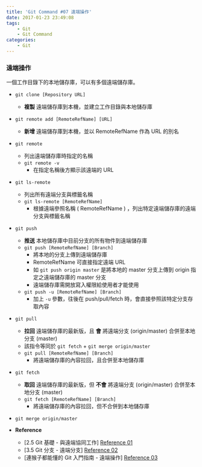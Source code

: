 ```yaml
---
title: 'Git Command #07 遠端操作'
date: 2017-01-23 23:49:08
tags:
    - Git
    - Git Command
categories:
    - Git
---
```

### 遠端操作
一個工作目錄下的本地儲存庫，可以有多個遠端儲存庫。
 - `git clone [Repository URL]`
    - **複製** 遠端儲存庫到本機，並建立工作目錄與本地儲存庫


 - `git remote add [RemoteRefName] [URL]`
    - **新增** 遠端儲存庫到本機，並以 RemoteRefName 作為 URL 的別名


 - `git remote`
    - 列出遠端儲存庫時指定的名稱
    - `git remote -v`
        - 在指定名稱後方顯示該遠端的 URL


 - `git ls-remote`
    - 列出所有遠端分支與標籤名稱
    - `git ls-remote [RemoteRefName]`
        - 根據遠端參照名稱 ( RemoteRefName ) ，列出特定遠端儲存庫的遠端分支與標籤名稱


 - `git push`
    - **推送** 本地儲存庫中目前分支的所有物件到遠端儲存庫
    - `git push [RemoteRefName] [Branch]`
        - 將本地的分支上傳到遠端儲存庫
        - RemoteRefName 可直接指定遠端 URL
        - 如 `git push origin master` 是將本地的 master 分支上傳到 origin 指定之遠端儲存庫的 master 分支
        - 遠端儲存庫需開放寫入權限給使用者才能使用
    - `git push -u [RemoteRefName] [Branch]`
        - 加上 `-u` 參數，往後在 push/pull/fetch 時，會直接參照該特定分支存取內容


- `git pull`
    - **拉回** 遠端儲存庫的最新版，且 **會** 將遠端分支 (origin/master) 合併至本地分支 (master)
    - 該指令等同於 `git fetch` + `git merge origin/master`
    - `git pull [RemoteRefName] [Branch]`
        - 將遠端儲存庫的內容拉回，且合併至本地儲存庫
 

 - `git fetch`
    - **取回** 遠端儲存庫的最新版，但 **不會** 將遠端分支 (origin/master) 合併至本地分支 (master)
    - `git fetch [RemoteRefName] [Branch]`
        - 將遠端儲存庫的內容拉回，但不合併到本地儲存庫


 - `git merge origin/master`


 - **Reference**
    - [2.5 Git 基礎 - 與遠端協同工作] [Reference 01]
    - [3.5 Git 分支 - 遠端分支] [Reference 02]
    - [連猴子都能懂的 Git 入門指南 - 遠端操作] [Reference 03]

[Reference 01]: https://goo.gl/uGxEqD
[Reference 02]: https://goo.gl/xkO0LK
[Reference 03]: https://goo.gl/a5OhHp
